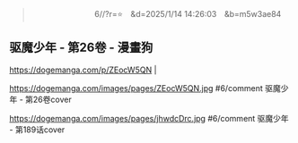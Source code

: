 
>　　　　　　　　6//?r=⭐　&d=2025/1/14 14:26:03　&b=m5w3ae84
## 驱魔少年 - 第26卷 - 漫畫狗
https://dogemanga.com/p/ZEocW5QN
|

https://dogemanga.com/images/pages/ZEocW5QN.jpg
#6/comment 驱魔少年 - 第26卷cover

https://dogemanga.com/images/pages/jhwdcDrc.jpg
#6/comment 驱魔少年 - 第189话cover